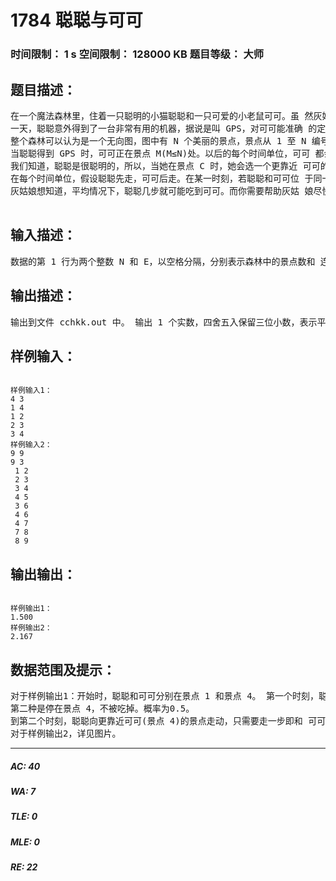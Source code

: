# 1784 聪聪与可可   
### 时间限制： 1 s     空间限制： 128000 KB     题目等级： 大师  
## 题目描述：  

<pre>
在一个魔法森林里，住着一只聪明的小猫聪聪和一只可爱的小老鼠可可。虽 然灰姑娘非常喜欢她们俩，但是，聪聪终究是一只猫，而可可终究是一只老鼠， 同样不变的是，聪聪成天想着要吃掉可可。   
一天，聪聪意外得到了一台非常有用的机器，据说是叫 GPS，对可可能准确 的定位。有了这台机器，聪聪要吃可可就易如反掌了。于是，聪聪准备马上出发， 去找可可。而可怜的可可还不知道大难即将临头，仍在森林里无忧无虑的玩耍。 小兔子乖乖听到这件事，马上向灰姑娘报告。灰姑娘决定尽快阻止聪聪，拯救可 可，可她不知道还有没有足够的时间。   
整个森林可以认为是一个无向图，图中有 N 个美丽的景点，景点从 1 至 N 编号。小动物们都只在景点休息、玩耍。在景点之间有一些路连接。   
当聪聪得到 GPS 时，可可正在景点 M(M≤N)处。以后的每个时间单位，可可 都会选择去相邻的景点(可能有多个)中的一个或停留在原景点不动。而去这些地 方所发生的概率是相等的。假设有 P 个景点与景点 M 相邻，它们分别是景点 R、 景点 S，……景点 Q，在时刻 T 可可处在景点 M，则在(T＋1)时刻，可可有 1/（1 + P） 的可能在景点 R，有 1/（1 + P） 的可能在景点 S，……，有 1/（1 + P） 的可能在景点 Q，还有1/（1 + P）的可能停在景点 M。   
我们知道，聪聪是很聪明的，所以，当她在景点 C 时，她会选一个更靠近 可可的景点，如果这样的景点有多个，她会选一个标号最小的景点。由于聪聪太 想吃掉可可了，如果走完第一步以后仍然没吃到可可，她还可以在本段时间内再 向可可走近一步。   
在每个时间单位，假设聪聪先走，可可后走。在某一时刻，若聪聪和可可位 于同一个景点，则可怜的可可就被吃掉了。   
灰姑娘想知道，平均情况下，聪聪几步就可能吃到可可。而你需要帮助灰姑 娘尽快的找到答案。

</pre>
  
  
## 输入描述：  

<pre>
数据的第 1 行为两个整数 N 和 E，以空格分隔，分别表示森林中的景点数和 连接相邻景点的路的条数。 第 2 行包含两个整数 C 和 M，以空格分隔，分 别表示初始时聪聪和可可所在 的景点的编号。 接下来 E 行，每行两个整数，第 i+2 行的两个整数 Ai和 Bi表示景点 Ai和景 点 Bi 之间有一条路。 所有的路都是无向的，即：如果能从 A 走到 B，就可以从 B 走到 A。 输入保证任何两个景点之间不会有多于一条路直接相连，且聪聪和可可之间 必有路直接或间接的相连。
</pre>
  
  
## 输出描述：  

<pre>
输出到文件 cchkk.out 中。 输出 1 个实数，四舍五入保留三位小数，表示平均多少个时间单位后聪聪会把可可吃掉
</pre>
  
  
## 样例输入：  

<pre><code>
样例输入1：
4 3
1 4
1 2
2 3
3 4
样例输入2：
9 9
9 3
 1 2
 2 3
 3 4
 4 5
 3 6
 4 6
 4 7
 7 8
 8 9
</code></pre>
  
  
## 输出输出：  

<pre><code>
样例输出1：
1.500
样例输出2：
2.167 
</code></pre>
  
  
## 数据范围及提示：  

<pre>
对于样例输出1：开始时，聪聪和可可分别在景点 1 和景点 4。 第一个时刻，聪聪先走，她向更靠近可可(景点 4)的景点走动，走到景点 2， 然后走到景点 3；假定忽略走路所花时间。 可可后走，有两种可能： 第一种是走到景点 3，这样聪聪和可可到达同一个景点，可可被吃掉，步数为 1，概率为0.5。   
第二种是停在景点 4，不被吃掉。概率为0.5。   
到第二个时刻，聪聪向更靠近可可(景点 4)的景点走动，只需要走一步即和 可可在同一景点。因此这种情况下聪聪会在两步吃掉可可。 所以平均的步数是 1*0.5 +2*0.5 =1.5 步。
对于样例输出2，详见图片。
</pre>
  
  
***  

##### AC: 40  
##### WA: 7  
##### TLE: 0  
##### MLE: 0  
##### RE: 22  
